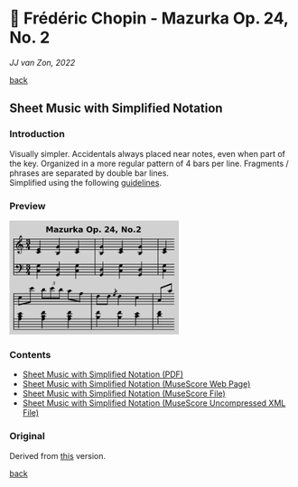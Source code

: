 🎵 Frédéric Chopin - Mazurka Op. 24, No. 2
===========================================

*JJ van Zon, 2022*

[back](../README.md)

Sheet Music with Simplified Notation
------------------------------------

### Introduction

Visually simpler. Accidentals always placed near notes, even when part of the key. Organized in a more regular pattern of 4 bars per line. Fragments / phrases are separated by double bar lines.  
Simplified using the following [guidelines](https://jjvanzon.github.io/Piano-Playing-Docs/methods/sheet-music-notation-simplification.html).

### Preview

<img src="chopin-mazurka-op-24-no-2-sheet-music-simplified-notation-preview.png" width="300" />

### Contents

- [Sheet Music with Simplified Notation (PDF)](chopin-mazurka-op-24-no-2-sheet-music-simplified-notation.pdf)
- <a href="https://musescore.com/user/42589871/scores/7733957" target="_blank" rel="noopener noreferrer">Sheet Music with Simplified Notation (MuseScore Web Page)</a>
- [Sheet Music with Simplified Notation (MuseScore File)](chopin-mazurka-op-24-no-2-sheet-music-simplified-notation.mscz)
- [Sheet Music with Simplified Notation (MuseScore Uncompressed XML File)](chopin-mazurka-op-24-no-2-sheet-music-simplified-notation.mscx)

### Original

Derived from [this](https://jjvanzon.github.io/Piano-Playing-Docs/chopin-mazurka-op-24-no-2/sheet-music/README.html) version.

[back](../README.md)